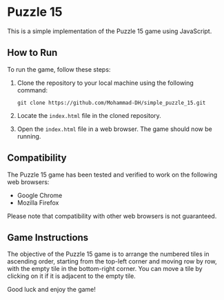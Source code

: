 # Puzzle 15

This is a simple implementation of the Puzzle 15 game using JavaScript.

## How to Run

To run the game, follow these steps:

1. Clone the repository to your local machine using the following command:

   ```
   git clone https://github.com/Mohammad-DH/simple_puzzle_15.git
   ```

2. Locate the `index.html` file in the cloned repository.

3. Open the `index.html` file in a web browser. The game should now be running.

## Compatibility

The Puzzle 15 game has been tested and verified to work on the following web browsers:

- Google Chrome
- Mozilla Firefox

Please note that compatibility with other web browsers is not guaranteed.

## Game Instructions

The objective of the Puzzle 15 game is to arrange the numbered tiles in ascending order, starting from the top-left corner and moving row by row, with the empty tile in the bottom-right corner. You can move a tile by clicking on it if it is adjacent to the empty tile.

Good luck and enjoy the game!
